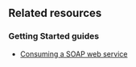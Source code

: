 ## Related resources

### Getting Started guides

* [Consuming a SOAP web service](/guides/gs/consuming-web-service)
